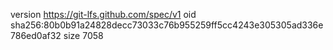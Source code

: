 version https://git-lfs.github.com/spec/v1
oid sha256:80b0b91a24828decc73033c76b955259ff5cc4243e305305ad336e786ed0af32
size 7058
